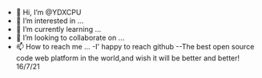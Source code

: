 - 👋 Hi, I’m @YDXCPU
- 👀 I’m interested in ...
- 🌱 I’m currently learning ...
- 💞️ I’m looking to collaborate on ...
- 📫 How to reach me ...
-I' happy to reach github --The best open source code web platform in the world,and wish it will be better and better!
                                                                                                  16/7/21
<!---
YDXCPU/YDXCPU is a ✨ special ✨ repository because its `README.md` (this file) appears on your GitHub profile.
You can click the Preview link to take a look at your changes.
--->

